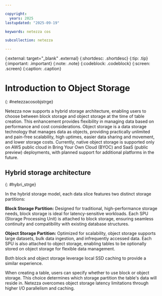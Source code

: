 ```yaml
---

copyright:
  years: 2025
lastupdated: "2025-09-19"

keywords: netezza cos

subcollection: netezza

---
```


{:external: target="_blank" .external}
{:shortdesc: .shortdesc}
{:tip: .tip}
{:important: .important}
{:note: .note}
{:codeblock: .codeblock}
{:screen: .screen}
{:caption: .caption}

# Introduction to Object Storage
{: #netezzacosobjstrge}

Netezza now supports a hybrid storage architecture, enabling users to choose between block storage and object storage at the time of table creation. This enhancement provides flexibility in managing data based on performance and cost considerations. Object storage is a data storage technology that manages data as objects, providing practically unlimited and pain-free scalability, high uptimes, easier data sharing and movement, and lower storage costs.
Currently, native object storage is supported only on AWS public cloud in Bring Your Own Cloud (BYOC) and SaaS (public preview) deployments, with planned support for additional platforms in the future.

## Hybrid storage architecture
{: #hybri_strge}

In the hybrid storage model, each data slice features two distinct storage partitions:

**Block Storage Partition:** Designed for traditional, high-performance storage needs, block storage is ideal for latency-sensitive workloads. Each SPU (Storage Processing Unit) is attached to block storage, ensuring seamless continuity and compatibility with existing database structures.

**Object Storage Partition:** Optimized for scalability, object storage supports large datasets, bulk data ingestion, and infrequently accessed data. Each SPU is also attached to object storage, enabling tables to be optionally stored on object storage for flexible data management.

Both block and object storage leverage local SSD caching to provide a similar experience.

When creating a table, users can specify whether to use block or object storage. This choice determines which storage partition the table's data will reside in. Netezza overcomes object storage latency limitations through higher I/O parallelism and caching.
